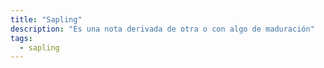 ```yaml
---
title: "Sapling"
description: "Es una nota derivada de otra o con algo de maduración"
tags:
  - sapling
---
```


